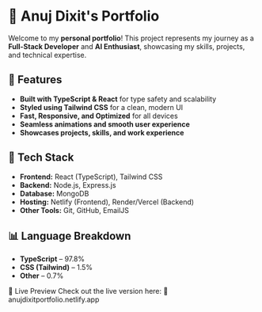 # 🚀 Anuj Dixit's Portfolio  

Welcome to my **personal portfolio**! This project represents my journey as a **Full-Stack Developer** and **AI Enthusiast**, showcasing my skills, projects, and technical expertise.  

## 🌟 Features  
- **Built with TypeScript & React** for type safety and scalability  
- **Styled using Tailwind CSS** for a clean, modern UI  
- **Fast, Responsive, and Optimized** for all devices  
- **Seamless animations and smooth user experience**  
- **Showcases projects, skills, and work experience**  

## 📌 Tech Stack  
- **Frontend:** React (TypeScript), Tailwind CSS  
- **Backend:** Node.js, Express.js  
- **Database:** MongoDB  
- **Hosting:** Netlify (Frontend), Render/Vercel (Backend)  
- **Other Tools:** Git, GitHub, EmailJS  

## 📊 Language Breakdown  
- **TypeScript** – 97.8%  
- **CSS (Tailwind)** – 1.5%  
- **Other** – 0.7%  

🚀 Live Preview
Check out the live version here:
🔗 anujdixitportfolio.netlify.app



